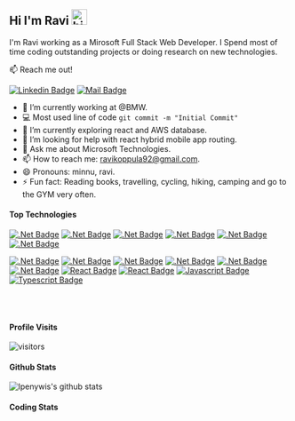 ## Hi I'm Ravi <img src="https://user-images.githubusercontent.com/1303154/88677602-1635ba80-d120-11ea-84d8-d263ba5fc3c0.gif" width="28px" height="28px" alt="hi">

I'm Ravi working as a Mirosoft Full Stack Web Developer. I Spend most of time coding outstanding projects or doing research on new technologies.

:mailbox: Reach me out!

  [![Linkedin Badge](https://img.shields.io/badge/-LinkedIn-0e76a8?style=flat&labelColor=0e76a8&logo=linkedin&logoColor=white)](https://www.linkedin.com/in/ravi-koppula-873817a9)   [![Mail Badge](https://img.shields.io/badge/-Gmail-c0392b?style=flat&labelColor=c0392b&logo=gmail&logoColor=white)](mailto:ravikoppula92@gmail.com)

<!-- TODO: Add last video link -->

- 🔭 I’m currently working at @BMW.
- :computer: Most used line of code `git commit -m "Initial Commit"`
- 🌱 I’m currently exploring react and AWS database.
- 🤔 I’m looking for help with react hybrid mobile app routing.
- 💬 Ask me about Microsoft Technologies.
- 📫 How to reach me: ravikoppula92@gmail.com.
- 😄 Pronouns: minnu, ravi.
- ⚡ Fun fact: Reading books, travelling, cycling, hiking, camping and go to the GYM very often.

#### Top Technologies

<!-- TODO: Make technologies links takes you to repositories -->

[![.Net Badge](https://img.shields.io/badge/-.NetCore-61DBFB?style=for-the-badge&labelColor=black&logo=react&logoColor=61DBFB)](#) 
[![.Net Badge](https://img.shields.io/badge/-ASP.NETMVC-61DBFB?style=for-the-badge&labelColor=black&logo=react&logoColor=61DBFB)](#) 
[![.Net Badge](https://img.shields.io/badge/-RestAPI-61DBFB?style=for-the-badge&labelColor=black&logo=react&logoColor=61DBFB)](#)
[![.Net Badge](https://img.shields.io/badge/-SQL-61DBFB?style=for-the-badge&labelColor=black&logo=react&logoColor=61DBFB)](#)
[![.Net Badge](https://img.shields.io/badge/-Postgresql-61DBFB?style=for-the-badge&labelColor=black&logo=react&logoColor=61DBFB)](#)
[![.Net Badge](https://img.shields.io/badge/-AzureDB-61DBFB?style=for-the-badge&labelColor=black&logo=react&logoColor=61DBFB)](#)

[![.Net Badge](https://img.shields.io/badge/-WebServices-61DBFB?style=for-the-badge&labelColor=black&logo=react&logoColor=61DBFB)](#)
[![.Net Badge](https://img.shields.io/badge/-Bootstrap-61DBFB?style=for-the-badge&labelColor=black&logo=react&logoColor=61DBFB)](#)
[![.Net Badge](https://img.shields.io/badge/-JQuery-61DBFB?style=for-the-badge&labelColor=black&logo=react&logoColor=61DBFB)](#)
[![.Net Badge](https://img.shields.io/badge/-AJax-61DBFB?style=for-the-badge&labelColor=black&logo=react&logoColor=61DBFB)](#)
[![.Net Badge](https://img.shields.io/badge/-SSRSReports-61DBFB?style=for-the-badge&labelColor=black&logo=react&logoColor=61DBFB)](#)
[![.Net Badge](https://img.shields.io/badge/-RDLCReports-61DBFB?style=for-the-badge&labelColor=black&logo=react&logoColor=61DBFB)](#)
[![React Badge](https://img.shields.io/badge/-React-61DBFB?style=for-the-badge&labelColor=black&logo=angular&logoColor=61DBFB)](#)
[![React Badge](https://img.shields.io/badge/-React-61DBFB?style=for-the-badge&labelColor=black&logo=react&logoColor=61DBFB)](#) 
[![Javascript Badge](https://img.shields.io/badge/-Javascript-F0DB4F?style=for-the-badge&labelColor=black&logo=javascript&logoColor=F0DB4F)](#)
[![Typescript Badge](https://img.shields.io/badge/-Typescript-007acc?style=for-the-badge&labelColor=black&logo=typescript&logoColor=007acc)](#) 
 
<br />
<br />

#### Profile Visits 

![visitors](https://visitor-badge.glitch.me/badge?page_id=ipenywis.ipenywis)


#### Github Stats

![Ipenywis's github stats](https://github-readme-stats.vercel.app/api?username=ravikoppula&count_private=true&theme=tokyonight&hide=contribs,prs)



#### Coding Stats

<!--START_SECTION:waka-->
<!-- ```text
TypeScript   15 hrs 41 mins  ████████████████████▓░░░░   82.29 % 
HTML         1 hr 50 mins    ██▒░░░░░░░░░░░░░░░░░░░░░░   09.61 % 
Markdown     1 hr 27 mins    ██░░░░░░░░░░░░░░░░░░░░░░░   07.63 % 
Other        2 mins          ░░░░░░░░░░░░░░░░░░░░░░░░░   00.25 % 
YAML         2 mins          ░░░░░░░░░░░░░░░░░░░░░░░░░   00.19 % 
``` -->
<!--END_SECTION:waka-->




